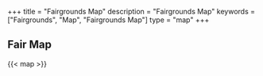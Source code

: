 +++
title = "Fairgrounds Map"
description = "Fairgrounds Map"
keywords = ["Fairgrounds", "Map", "Fairgrounds Map"]
type = "map"
+++

## Fair Map

{{< map >}}
